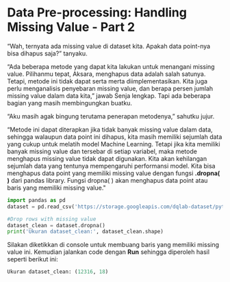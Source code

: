 # Data Pre-processing: Handling Missing Value - Part 2

“Wah, ternyata ada missing value di dataset kita. Apakah data point-nya bisa dihapus saja?” tanyaku.

“Ada beberapa metode yang dapat kita lakukan untuk menangani missing value. Pilihanmu tepat, Aksara,  menghapus data adalah salah satunya. Tetapi, metode ini tidak dapat serta merta diimplementasikan. Kita juga perlu menganalisis penyebaran missing value, dan berapa persen jumlah missing value dalam data kita,” jawab Senja lengkap.  Tapi ada beberapa bagian yang masih membingungkan buatku.

 

“Aku masih agak bingung terutama penerapan metodenya,” sahutku jujur.

“Metode ini dapat diterapkan jika tidak banyak missing value dalam data, sehingga walaupun data point ini dihapus, kita masih memiliki sejumlah data yang cukup untuk melatih model Machine Learning. Tetapi jika kita memiliki banyak missing value dan tersebar di setiap variabel, maka metode menghapus missing value tidak dapat digunakan. Kita akan kehilangan sejumlah data yang tentunya mempengaruhi performansi model. Kita bisa menghapus data point yang memiliki missing value dengan fungsi **.dropna( )** dari pandas library. Fungsi dropna( ) akan menghapus data point atau baris yang memiliki missing value."

```python
import pandas as pd
dataset = pd.read_csv('https://storage.googleapis.com/dqlab-dataset/pythonTutorial/online_raw.csv')

#Drop rows with missing value   
dataset_clean = dataset.dropna()  
print('Ukuran dataset_clean:', dataset_clean.shape) 
```

Silakan diketikkan di console untuk membuang baris yang memiliki missing value ini. Kemudian jalankan code dengan **Run** sehingga diperoleh hasil seperti berikut ini:

```python
Ukuran dataset_clean: (12316, 18)
```
